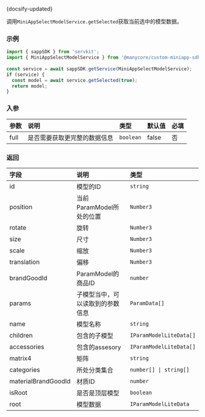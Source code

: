 {docsify-updated}

调用`MiniAppSelectModelService.getSelected`获取当前选中的模型数据。

### 示例

``` js
import { sappSDK } from 'servkit';
import { MiniAppSelectModelService } from '@manycore/custom-miniapp-sdk';
 
const service = await sappSDK.getService(MiniAppSelectModelService);
if (service) {
  const model = await service.getSelected(true);
  return model;
}
```

### 入参

| 参数 | 说明 | 类型 | 默认值 | 必填 |
| :-----| :---- | :---- | :----| :---- |
| full | 是否需要获取更完整的数据信息 | `boolean` | false | 否 |

### 返回

| 字段 | 说明 | 类型 |
| :-----| :---- | :---- | 
| id | 模型的ID | `string` |
| position | 当前ParamModel所处的位置 | `Number3` | 
| rotate | 旋转 | `Number3` | 
| size | 尺寸 | `Number3` |
| scale | 缩放 | `Number3` | 
| translation | 偏移 | `Number3` | 
| brandGoodId | ParamModel的商品ID | `number` | 
| params | 子模型当中，可以读取到的参数信息 | `ParamData[]` | 
| name | 模型名称 | `string` |
| children | 包含的子模型 | `IParamModelLiteData[]` |
| accessories | 包含的assesory | `IParamModelLiteData[]` |
| matrix4 | 矩阵 | `string` |
| categories | 所处分类集合 | `number[] \| string[]` |
| materialBrandGoodId | 材质ID | `number` |
| isRoot | 是否是顶层模型 | `boolean` |
| root | 模型数据 | `IParamModelLiteData` |
